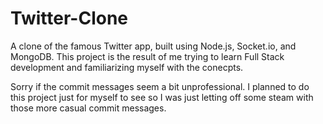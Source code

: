 # Twitter-Clone
A clone of the famous Twitter app, built using Node.js, Socket.io, and MongoDB. This project is the result of me trying to learn Full Stack development and familiarizing myself with the conecpts.

Sorry if the commit messages seem a bit unprofessional. I planned to do this project just for myself to see so I was just letting off some steam with those more casual commit messages.
